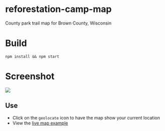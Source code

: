 # reforestation-camp-map
County park trail map for Brown County, Wisconsin 

# Build

`npm install && npm start`

# Screenshot

![](https://cl.ly/34053N3z400q/download/Image%202016-12-23%20at%207.37.46%20PM.png)

## Use

* Click on the `geolocate` icon to have the map show your current location
* View the [live map example](https://bl.ocks.org/ryanbaumann/raw/8fee54a62b06b872ca7ac39e1f63ddc6/9abc3fa69f1f4c91885171f827242d4664f2b40d/#13.84/44.6660/-88.0834)

